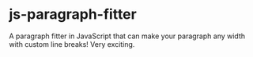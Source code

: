 js-paragraph-fitter
===================

A paragraph fitter in JavaScript that can make your paragraph any width with custom line breaks! Very exciting.
